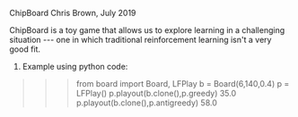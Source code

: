 ChipBoard                     Chris Brown, July 2019

ChipBoard is a toy game that allows us to explore
learning in a challenging situation --- one in which
traditional reinforcement learning isn't a very good
fit.

1) Example using python code:

>>> from board import Board, LFPlay
>>> b = Board(6,140,0.4)
>>> p = LFPlay()
>>> p.playout(b.clone(),p.greedy)
35.0
>>> p.playout(b.clone(),p.antigreedy)
58.0
